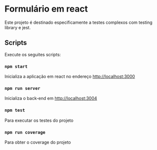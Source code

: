# Formulário em react

Este projeto é destinado especificamente a testes complexos com testing library e jest.

## Scripts

Execute os seguites scripts:

### `npm start`

Inicializa a aplicação em react no endereço [http://localhost:3000](http://localhost:3000)

### `npm run server`

Inicializa o back-end em [http://localhost:3004](http://localhost:3004)

### `npm test`

Para executar os testes do projeto

### `npm run coverage`

Para obter o coverage do projeto